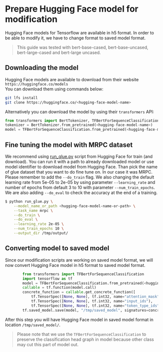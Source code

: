 # Prepare Hugging Face model for modification
Hugging Face models for Tensorflow are available in h5 format. In order to be able to modify it, we have to change format to saved model format.
> This guide was tested with bert-base-cased, bert-base-uncased, bert-large-cased and bert-large uncased.
## Downloading the model
Hugging Face models are available to download from their website  
`https://huggingface.co/models`   
You can download them using commands below:
```sh
git lfs install
git clone https://huggingface.co/<hugging-face-model-name>
```

Alternatively you can download the model by using their `transformers` API:
```python
from transformers import BertTokenizer, TFBertForSequenceClassification
tokenizer = BertTokenizer.from_pretrained(<hugging-face-model-name>)
model = TFBertForSequenceClassification.from_pretrained(<hugging-face-model-name>)
```

## Fine tuning the model with MRPC dataset
We recommend using [run_glue.py](https://github.com/huggingface/transformers/blob/main/examples/tensorflow/text-classification/run_glue.py) script from Hugging Face for train (and download). You can run it with a path to already downloaded model or use model identifier to download model from Hugging Face. Than pick the name of glue dataset that you want to do fine tune on. In our case it was MRPC. Please remember to add the `--do_train` flag. We also changing the default learning rate from 5e-05 to 2e-05 by using parameter `--learning_rate` and number of epochs from default 3 to 10 with parameter `--num_train_epochs`. We are also adding `--do_eval` to check the accuracy at the end of a training.

```sh
$ python run_glue.py \
    --model_name_or_path <hugging-face-model-name-or-path> \
    --task_name mrpc \
    --do_train \
    --do_eval \
    --learning_rate 2e-05 \
    --num_train_epochs 10 \
    --output_dir /tmp/output/
```
## Converting model to saved model
Since our modification scripts are working on saved model format, we will now convert Hugging Face model in h5 format to saved model format.

```python
        from transformers import TFBertForSequenceClassification
        import tensorflow as tf
        model = TFBertForSequenceClassification.from_pretrained(<hugging-face-model-name>)
        callable = tf.function(model.call)
        concrete_function = callable.get_concrete_function([
            tf.TensorSpec([None, None], tf.int32, name="attention_mask"),
            tf.TensorSpec([None, None], tf.int32, name="input_ids"),
            tf.TensorSpec([None, None], tf.int32, name="token_type_ids")])
        tf.saved_model.save(model, "/tmp/saved_model", signatures=concrete_function)
```

After this step you will have Hugging Face model in saved model format in location `/tmp/saved_model/`.
> Please note that we use the `TFBertForSequenceClassification` to preserve the classification head graph in model because other class may cut this part of model out.